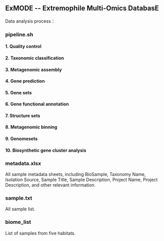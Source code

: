 ## ExMODE -- Extremophile Multi-Omics DatabasE
Data analysis process：
### pipeline.sh 
#### 1. Quality control
#### 2. Taxonomic classification 
#### 3. Metagenomic assembly
#### 4. Gene prediction
#### 5. Gene sets
#### 6. Gene functional annotation
#### 7. Structure sets
#### 8. Metagenomic binning 
#### 9. Genomesets
#### 10. Biosynthetic gene cluster analysis
### metadata.xlsx
All sample metadata sheets, including BioSample, Taxonomy Name, Isolation Source, Sample Title, Sample Description, Project Name, Project Description, and other relevant information.
### sample.txt
All sample list.
### biome_list
List of samples from five habitats.
